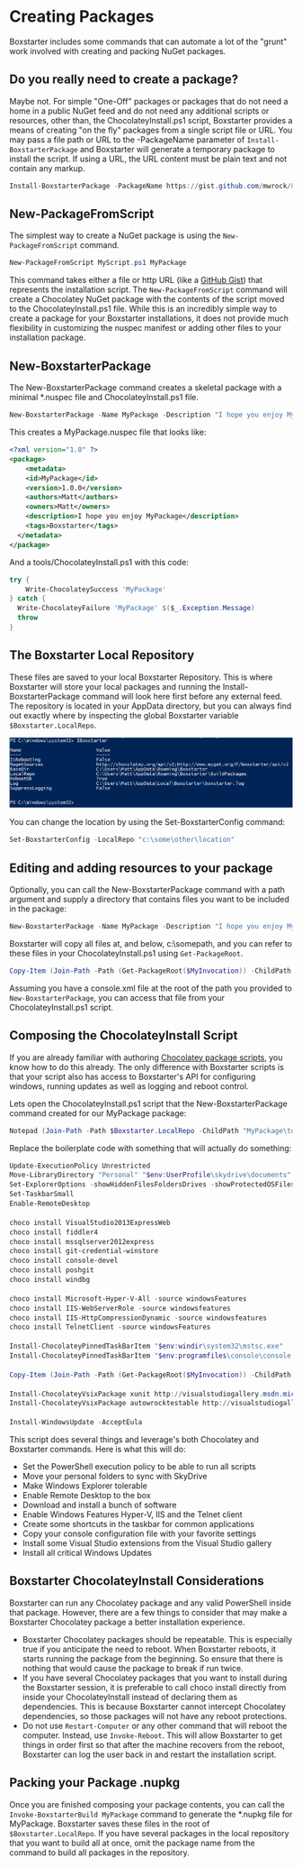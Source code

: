 ﻿---
Order: 60
Title: Creating Packages
---

# Creating Packages

Boxstarter includes some commands that can automate a lot of the "grunt" work involved with creating and packing NuGet packages.

## Do you really need to create a package?

Maybe not. For simple "One-Off" packages or packages that do not need a home in a public NuGet feed and do not need any additional scripts or resources, other than, the ChocolateyInstall.ps1 script, Boxstarter provides a means of creating "on the fly" packages from a single script file or URL. You may pass a file path or URL to the -PackageName parameter of `Install-BoxstarterPackage` and Boxstarter will generate a temporary package to install the script. If using a URL, the URL content must be plain text and not contain any markup.

```powershell
Install-BoxstarterPackage -PackageName https://gist.github.com/mwrock/8066325/raw/e0c830528429cd68a8c71dbff6f48298576d8d20/gistfile1.txt
```

## New-PackageFromScript

The simplest way to create a NuGet package is using the `New-PackageFromScript` command.

```powershell
New-PackageFromScript MyScript.ps1 MyPackage
```

This command takes either a file or http URL (like a [GitHub Gist](https://gist.github.com)) that represents the installation script. The `New-PackageFromScript` command will create a Chocolatey NuGet package with the contents of the script moved to the ChocolateyInstall.ps1 file. While this is an incredibly simple way to create a package for your Boxstarter installations, it does not provide much flexibility in customizing the nuspec manifest or adding other files to your installation package.

## New-BoxstarterPackage

The New-BoxstarterPackage command creates a skeletal package with a minimal *.nuspec file and ChocolateyInstall.ps1 file.

```powershell
New-BoxstarterPackage -Name MyPackage -Description "I hope you enjoy MyPackage"
```

This creates a MyPackage.nuspec file that looks like:

```XML
<?xml version="1.0" ?>
<package>
    <metadata>
    <id>MyPackage</id>
    <version>1.0.0</version>
    <authors>Matt</authors>
    <owners>Matt</owners>
    <description>I hope you enjoy MyPackage</description>
    <tags>Boxstarter</tags>
  </metadata>
</package>
```

And a tools/ChocolateyInstall.ps1 with this code:

```powershell
try {
    Write-ChocolateySuccess 'MyPackage'
} catch {
  Write-ChocolateyFailure 'MyPackage' $($_.Exception.Message)
  throw
}
```

## The Boxstarter Local Repository

These files are saved to your local Boxstarter Repository. This is where Boxstarter will store your local packages and running the Install-BoxstarterPackage command will look here first before any external feed. The repository is located in your AppData directory, but you can always find out exactly where by inspecting the global Boxstarter variable `$Boxstarter.LocalRepo`.

![Windows Powershell output from inspecting the global Boxstarter variable $Boxstarter.LocalRepo](/assets/images/global.png)

You can change the location by using the Set-BoxstarterConfig command:

```powershell
Set-BoxstarterConfig -LocalRepo "c:\some\other\location"
```

## Editing and adding resources to your package

Optionally, you can call the New-BoxstarterPackage command with a path argument and supply a directory that contains files you want to be included in the package:

```powershell
New-BoxstarterPackage -Name MyPackage -Description "I hope you enjoy MyPackage" -Path "c:\somePath"
```

Boxstarter will copy all files at, and below, c:\somepath, and you can refer to these files in your ChocolateyInstall.ps1 using `Get-PackageRoot`.

```powershell
Copy-Item (Join-Path -Path (Get-PackageRoot($MyInvocation)) -ChildPath 'console.xml') -Force $env:appdata\console\console.xml
```

Assuming you have a console.xml file at the root of the path you provided to `New-BoxstarterPackage`, you can access that file from your ChocolateyInstall.ps1 script.

## Composing the ChocolateyInstall Script

If you are already familiar with authoring [Chocolatey package scripts](https://docs.chocolatey.org/en-us/create/create-packages-quick-start), you know how to do this already. The only difference with Boxstarter scripts is that your script also has access to Boxstarter's API for configuring windows, running updates as well as logging and reboot control.

Lets open the ChocolateyInstall.ps1 script that the New-BoxstarterPackage command created for our MyPackage package:

```powershell
Notepad (Join-Path -Path $Boxstarter.LocalRepo -ChildPath "MyPackage\tools\ChocolateyInstall.ps1")
```

Replace the boilerplate code with something that will actually do something:

```powershell
Update-ExecutionPolicy Unrestricted
Move-LibraryDirectory "Personal" "$env:UserProfile\skydrive\documents"
Set-ExplorerOptions -showHiddenFilesFoldersDrives -showProtectedOSFiles -showFileExtensions
Set-TaskbarSmall
Enable-RemoteDesktop

choco install VisualStudio2013ExpressWeb
choco install fiddler4
choco install mssqlserver2012express
choco install git-credential-winstore
choco install console-devel
choco install poshgit
choco install windbg

choco install Microsoft-Hyper-V-All -source windowsFeatures
choco install IIS-WebServerRole -source windowsfeatures
choco install IIS-HttpCompressionDynamic -source windowsfeatures
choco install TelnetClient -source windowsFeatures

Install-ChocolateyPinnedTaskBarItem "$env:windir\system32\mstsc.exe"
Install-ChocolateyPinnedTaskBarItem "$env:programfiles\console\console.exe"

Copy-Item (Join-Path -Path (Get-PackageRoot($MyInvocation)) -ChildPath 'console.xml') -Force $env:appdata\console\console.xml

Install-ChocolateyVsixPackage xunit http://visualstudiogallery.msdn.microsoft.com/463c5987-f82b-46c8-a97e-b1cde42b9099/file/66837/1/xunit.runner.visualstudio.vsix
Install-ChocolateyVsixPackage autowrocktestable http://visualstudiogallery.msdn.microsoft.com/ea3a37c9-1c76-4628-803e-b10a109e7943/file/73131/1/AutoWrockTestable.vsix

Install-WindowsUpdate -AcceptEula
```

This script does several things and leverage's both Chocolatey and Boxstarter commands. Here is what this will do:

- Set the PowerShell execution policy to be able to run all scripts
- Move your personal folders to sync with SkyDrive
- Make Windows Explorer tolerable
- Enable Remote Desktop to the box
- Download and install a bunch of software
- Enable Windows Features Hyper-V, IIS and the Telnet client
- Create some shortcuts in the taskbar for common applications
- Copy your console configuration file with your favorite settings
- Install some Visual Studio extensions from the Visual Studio gallery
- Install all critical Windows Updates

## Boxstarter ChocolateyInstall Considerations

Boxstarter can run any Chocolatey package and any valid PowerShell inside that package. However, there are a few things to consider that may make a Boxstarter Chocolatey package a better installation experience.

- Boxstarter Chocolatey packages should be repeatable. This is especially true if you anticipate the need to reboot. When Boxstarter reboots, it starts running the package from the beginning. So ensure that there is nothing that would cause the package to break if run twice.
- If you have several Chocolatey packages that you want to install during the Boxstarter session, it is preferable to call choco install directly from inside your ChocolateyInstall instead of declaring them as dependencies. This is because Boxstarter cannot intercept Chocolatey dependencies, so those packages will not have any reboot protections.
- Do not use `Restart-Computer` or any other command that will reboot the computer. Instead, use `Invoke-Reboot`. This will allow Boxstarter to get things in order first so that after the machine recovers from the reboot, Boxstarter can log the user back in and restart the installation script.

## Packing your Package .nupkg

Once you are finished composing your package contents, you can call the `Invoke-BoxstarterBuild MyPackage` command to generate the *.nupkg file for MyPackage. Boxstarter saves these files in the root of `$Boxstarter.LocalRepo`. If you have several packages in the local repository that you want to build all at once, omit the package name from the command to build all packages in the repository.
